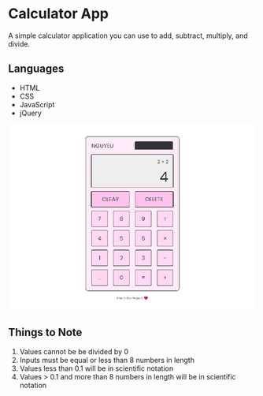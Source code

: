 # Calculator App
A simple calculator application you can use to add, subtract, multiply, and divide.
## Languages
* HTML
* CSS
* JavaScript
* jQuery

 ![Screenshot](calculator.png)

## Things to Note
1. Values cannot be be divided by 0
2. Inputs must be equal or less than 8 numbers in length
3. Values less than 0.1 will be in scientific notation
4. Values > 0.1 and more than 8 numbers in length will be in scientific notation
